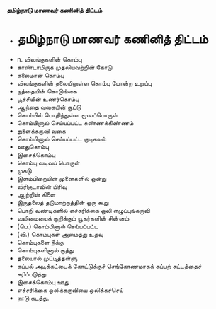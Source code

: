 **தமிழ்நாடு மாணவர் கணினித் திட்டம்**
- # தமிழ்நாடு மாணவர் கணினித் திட்டம்
- n. விலங்குகளின் கொம்பு
- காண்டாமிருக முதலியவற்றின் கோடு
- கலைமான் கொம்பு
- விலங்குகளின் தலையிலுள்ள கொம்பு போன்ற உறுப்பு
- நத்தையின் கொடுங்கை
- பூச்சியின் உணர்கொம்பு
- ஆந்தை வகையின் சூட்டு
- கொம்பில் பொதிந்துள்ள மூலப்பொருள்
- கொம்பினால் செய்யப்பட்ட சுண்ணக்கிண்ணம்
- துளைக்கருவி வகை
- கொம்பினால் செய்யப்பட்ட குடிகலம்
- ஊதுகொம்பு
- இசைக்கொம்பு
- கொம்பு வடிவப் பொருள்
- முகடு
- இளம்பிறையின் முனைகளில் ஒன்று
- விரிகுடாவின் பிரிவு
- ஆற்றின் கிளை
- இருதலைத் தடுமாற்றத்தின் ஒரு கூறு
- பொறி வண்டிகளில் எச்சரிக்கை ஒலி எழுப்புங்கருவி
- வலிமையைக் குறிக்கும் யூதர்களின் சின்னம்
- (பெ.) கொம்பினால் செய்யப்பட்ட
- (வி.) கொம்புகள் அமைத்து உதவு
- கொம்புகளை நீக்கு
- கொம்புகளினால் குத்து
- தலையால் முட்டித்தள்ளு
- கப்பல் அடிக்கட்டைக் கோட்டுக்குச் செங்கோணமாகக் கப்பற் சட்டத்தைச் சரிப்படுத்து
- இசைக்கொம்பு  ஊது
- எச்சரிக்கை ஒலிக்கருவியை ஒலிக்கச்செய்
- நாடு கடத்து.

